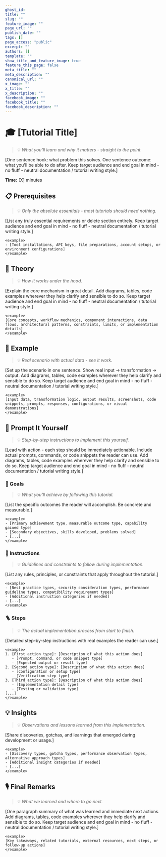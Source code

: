 ```yaml
---
ghost_id: 
title: ""
slug: ""
feature_image: ""
page_url: ""
publish_date: ""
tags: []
page_access: "public"
excerpt: ""
authors: []
template: ""
show_title_and_feature_image: true
feature_this_page: false
meta_title: ""
meta_description: ""
canonical_url: ""
x_image: ""
x_title: ""
x_description: ""
facebook_image: ""
facebook_title: ""
facebook_description: ""
---
```


# 🎓 [Tutorial Title]
> 💡 *What you'll learn and why it matters - straight to the point.*

[One sentence hook: what problem this solves. One sentence outcome: what you'll be able to do after. Keep target audience and end goal in mind - no fluff - neutral documentation / tutorial writing style.]

**Time:** [X] minutes

## 📋 Prerequisites
> 💡 *Only the absolute essentials - most tutorials should need nothing.*

[List any truly essential requirements or delete section entirely. Keep target audience and end goal in mind - no fluff - neutral documentation / tutorial writing style.]

```
<example>
- [Tool installations, API keys, file preparations, account setups, or environment configurations]
</example>
```

## 🧠 Theory
> 💡 *How it works under the hood.*

[Explain the core mechanism in great detail. Add diagrams, tables, code examples wherever they help clarify and sensible to do so. Keep target audience and end goal in mind - no fluff - neutral documentation / tutorial writing style.]

```
<example>
[Core concepts, workflow mechanics, component interactions, data flows, architectural patterns, constraints, limits, or implementation details]
</example>
```

## 🎯 Example
> 💡 *Real scenario with actual data - see it work.*

[Set up the scenario in one sentence. Show real input → transformation → output. Add diagrams, tables, code examples wherever they help clarify and sensible to do so. Keep target audience and end goal in mind - no fluff - neutral documentation / tutorial writing style.]

```
<example>
[Input data, transformation logic, output results, screenshots, code snippets, prompts, responses, configurations, or visual demonstrations]
</example>
```

## 🚶 Prompt It Yourself
> 💡 *Step-by-step instructions to implement this yourself.*

[Lead with action - each step should be immediately actionable. Include actual prompts, commands, or code snippets the reader can use. Add diagrams, tables, code examples wherever they help clarify and sensible to do so. Keep target audience and end goal in mind - no fluff - neutral documentation / tutorial writing style.]

### 🎯 Goals
> 💡 *What you'll achieve by following this tutorial.*

[List the specific outcomes the reader will accomplish. Be concrete and measurable.]

```
<example>
- [Primary achievement type, measurable outcome type, capability gained type]
- [Secondary objectives, skills developed, problems solved]
- [...]
</example>
```

### 📏 Instructions
> 💡 *Guidelines and constraints to follow during implementation.*

[List any rules, principles, or constraints that apply throughout the tutorial.]

```
<example>
- [Best practice types, security consideration types, performance guideline types, compatibility requirement types]
- [Additional instruction categories if needed]
- [...]
</example>
```

### 🪜 Steps
> 💡 *The actual implementation process from start to finish.*

[Detailed step-by-step instructions with real examples the reader can use.]

```
<example>
1. [First action type]: [Description of what this action does]
   - [Prompt, command, or code snippet type]
   - [Expected output or result type]
2. [Second action type]: [Description of what this action does]
   - [Configuration or setup type]
   - [Verification step type]
3. [Third action type]: [Description of what this action does]
   - [Implementation detail type]
   - [Testing or validation type]
[...]
</example>
```

## 💡 Insights
> 💡 *Observations and lessons learned from this implementation.*

[Share discoveries, gotchas, and learnings that emerged during development or usage.]

```
<example>
- [Discovery types, gotcha types, performance observation types, alternative approach types]
- [Additional insight categories if needed]
- [...]
</example>
```

## 🎙️ Final Remarks
> 💡 *What we learned and where to go next.*

[One paragraph summary of what was learned and immediate next actions. Add diagrams, tables, code examples wherever they help clarify and sensible to do so. Keep target audience and end goal in mind - no fluff - neutral documentation / tutorial writing style.]

```
<example>
[Key takeaways, related tutorials, external resources, next steps, or follow-up actions]
</example>
```
